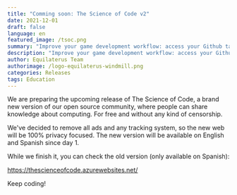 ```yaml
---
title: "Comming soon: The Science of Code v2" 
date: 2021-12-01
draft: false
language: en
featured_image: /tsoc.png
summary: "Improve your game development workflow: access your Github tasks directly from Plastic!"
description: "Improve your game development workflow: access your Github tasks directly from Plastic"
author: Equilaterus Team
authorimage: /logo-equilaterus-windmill.png
categories: Releases
tags: Education
---
```


We are preparing the upcoming release of The Science of Code, a brand new version of our open source community, where people can share knowledge about computing. For free and without any kind of censorship.

We've decided to remove all ads and any tracking system, so the new web will be 100% privacy focused. The new version will be available on English and Spanish since day 1.

While we finish it, you can check the old version (only available on Spanish):

https://thescienceofcode.azurewebsites.net/ 

Keep coding!
